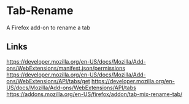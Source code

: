 # Tab-Rename
A Firefox add-on to rename a tab

## Links
https://developer.mozilla.org/en-US/docs/Mozilla/Add-ons/WebExtensions/manifest.json/permissions
https://developer.mozilla.org/en-US/docs/Mozilla/Add-ons/WebExtensions/API/tabs/get
https://developer.mozilla.org/en-US/docs/Mozilla/Add-ons/WebExtensions/API/tabs
https://addons.mozilla.org/en-US/firefox/addon/tab-mix-rename-tab/
